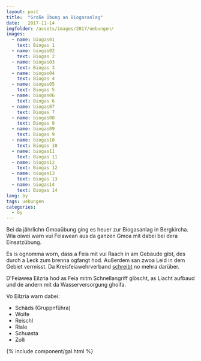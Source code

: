 ```yaml
---
layout: post
title:  "Große Übung an Biogasanlag"
date:   2017-11-14
imgfolder: /assets/images/2017/uebungen/
images:
  - name: biogas01
    text: Biogas 1
  - name: biogas02
    text: Biogas 2
  - name: biogas03
    text: Biogas 3
  - name: biogas04
    text: Biogas 4
  - name: biogas05
    text: Biogas 5
  - name: biogas06
    text: Biogas 6
  - name: biogas07
    text: Biogas 7
  - name: biogas08
    text: Biogas 8
  - name: biogas09
    text: Biogas 9
  - name: biogas10
    text: Biogas 10
  - name: biogas11
    text: Biogas 11
  - name: biogas12
    text: Biogas 12
  - name: biogas13
    text: Biogas 13
  - name: biogas14
    text: Biogas 14
lang: by
tags: uebungen
categories:
  - by
---
```


Bei da jährlichn Gmoaübung ging es heuer zur Biogasanlag in Bergkircha. Wia oiwei warn vui Feiawean aus da ganzen Gmoa mit dabei bei dera Einsatzübung.

Es is ognomma worn, dass a Feia mit vui Raach in am Gebäude gibt, des durch a Leck zum brenna ogfangt hod. Außerdem san zwoa Leid in dem Gebiet vermisst. Da Kreisfeiawehrverband [schreibt](http://kfv-dachau.de/index.php?section=news&cmd=details&newsid=1022) no mehra darüber.

D'Feiawea Eilzria hod as Feia mitm Schnellangriff glöscht, as Liacht aufbaud und de andern mit da Wasserversorgung ghoifa.

Vo Eilzria warn dabei:
* Schäds (Gruppnführa)
* Woife
* Reischl
* Riale
* Schuasta
* Zolli

{% include component/gal.html %}
